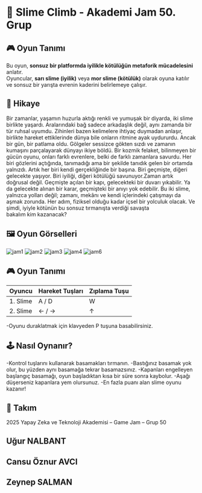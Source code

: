# 🧠 Slime Climb - Akademi Jam 50. Grup

## 🎮 Oyun Tanımı

Bu oyun, **sonsuz bir platformda iyilikle kötülüğün metaforik mücadelesini** anlatır.  
Oyuncular, **sarı slime (iyilik)** veya **mor slime (kötülük)** olarak oyuna katılır ve sonsuz bir yarışta evrenin kaderini belirlemeye çalışır.


## 📜 Hikaye
Bir zamanlar, yaşamın huzurla aktığı renkli ve yumuşak bir diyarda, iki slime birlikte yaşardı. Aralarındaki bağ sadece arkadaşlık değil, aynı zamanda bir tür ruhsal uyumdu. Zihinleri bazen kelimelere ihtiyaç duymadan anlaşır, birlikte hareket ettiklerinde dünya bile onların ritmine ayak uydururdu.
Ancak bir gün, bir patlama oldu. Gölgeler sessizce gökten sızdı ve zamanın kumaşını parçalayarak dünyayı ikiye böldü. Bir kozmik felaket, bilinmeyen bir gücün oyunu, onları farklı evrenlere, belki de farklı zamanlara savurdu. Her biri gözlerini açtığında, tanımadığı ama bir şekilde tanıdık gelen bir ortamda yalnızdı.
Artık her biri kendi gerçekliğinde bir başına. Biri geçmişte, diğeri gelecekte yaşıyor. Biri iyiliği, diğeri kötülüğü savunuyor.Zaman artık doğrusal değil. Geçmişte açılan bir kapı, gelecekteki bir duvarı yıkabilir. Ya da gelecekte alınan bir karar, geçmişteki bir anıyı yok edebilir.
Bu iki slime, yalnızca yolları değil; zamanı, mekânı ve kendi içlerindeki çatışmayı da aşmak zorunda. Her adım, fiziksel olduğu kadar içsel bir yolculuk olacak. Ve şimdi, iyiyle kötünün bu sonsuz tırmanışta verdiği savaşta bakalım kim kazanacak?


## 🖼️ Oyun Görselleri

![jam1](https://github.com/user-attachments/assets/5da2616d-b5a1-4afd-981f-b08ecd186337)
![jam2](https://github.com/user-attachments/assets/69d7bfff-a514-42ce-b61e-44c787639dbd)
![jam3](https://github.com/user-attachments/assets/c26aa3ad-109f-4ee0-b315-f80dc3f91f13)
![jam4](https://github.com/user-attachments/assets/91dadaa0-4094-466e-9d64-1655d6fea0da)
![jam6](https://github.com/user-attachments/assets/50879375-fb99-495e-836d-5e92ee213e0b)


## 🎮 Oyun Tanımı
| Oyuncu   | Hareket Tuşları | Zıplama Tuşu |
| -------- | --------------- | ------------ |
| 1. Slime | A / D           | W            |
| 2. Slime | ← / →           | ↑            |

-Oyunu duraklatmak için klavyeden P tuşuna basabilirsiniz.


## 🕹️ Nasıl Oynanır?
-Kontrol tuşlarını kullanarak basamakları tırmanın.
-Bastığınız basamak yok olur, bu yüzden aynı basamağa tekrar basamazsınız.
-Kapanları engelleyen başlangıç basamağı, oyun başladıktan kısa bir süre sonra kaybolur.
-Aşağı düşerseniz kapanlara yem olursunuz.
-En fazla puanı alan slime oyunu kazanır!


## 👥 Takım
2025 Yapay Zeka ve Teknoloji Akademisi – Game Jam – Grup 50
## Uğur NALBANT
## Cansu Öznur AVCI
## Zeynep SALMAN










